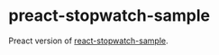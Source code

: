 # preact-stopwatch-sample

Preact version of [react-stopwatch-sample](https://github.com/toiroakr/react-stopwatch-sample).
